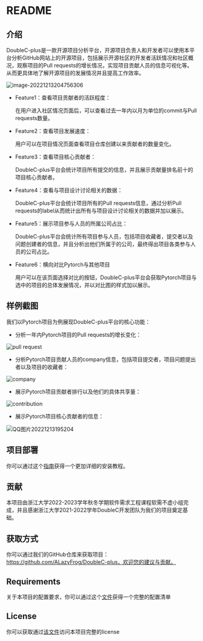# README

## 介绍

DoubleC-plus是一款开源项目分析平台，开源项目负责人和开发者可以使用本平台分析GitHub网站上的开源项目，包括展示开源社区的开发者活跃情况和社区概况，观察项目的Pull requests的增长情况，实现项目贡献人员的信息可视化等。从而更具体地了解开源项目的发展情况并且提高工作效率。

![image-20221213204756306](https://ly-pic1.oss-cn-hangzhou.aliyuncs.com/blog/202212132047380.png)



* Feature1：查看项目贡献者的活跃程度：

  在用户进入社区情况页面后，可以查看过去一年内以月为单位的commit与Pull requests数量。

* Feature2：查看项目发展速度：

  用户可以在项目情况页面查看项目仓库创建以来贡献者的数量变化。

* Feature3：查看项目核心贡献者：

  DoubleC-plus平台会统计项目所有提交的信息，并且展示贡献量排名前十的项目核心贡献者。

* Feature4：查看与项目设计讨论相关的数据：

  DoubleC-plus平台会统计项目所有的Pull requests信息，通过分析Pull requests的label从而统计出所有与项目设计讨论相关的数据并加以展示。

* Feature5：展示项目参与人员的所属公司占比：

  DoubleC-plus平台会统计所有项目参与人员，包括项目收藏者，提交者以及问题创建者的信息，并且分析出他们所属于的公司，最终得出项目各类参与人员的公司占比。

* Feature6：横向对比Pytorch与其他项目

  用户可以在该页面选择对比的按钮，DoubleC-plus平台会获取Pytorch项目与选中的项目的总体发展情况，并以对比图的样式加以展示。



## 样例截图

我们以Pytorch项目为例展现DoubleC-plus平台的核心功能：

* 分析一年内Pytorch项目的Pull requests的增长变化：

![pull request](https://ly-pic1.oss-cn-hangzhou.aliyuncs.com/blog/202212132039794.jpg)



* 分析Pytorch项目贡献人员的company信息，包括项目提交者，项目问题提出者以及项目的收藏者：

![company](https://ly-pic1.oss-cn-hangzhou.aliyuncs.com/blog/202212131952410.jpg)



* 展示Pytorch项目贡献者排行以及他们的具体共享量：

![contribution](https://ly-pic1.oss-cn-hangzhou.aliyuncs.com/blog/202212132009569.jpg)



* 展示Pytorch项目核心贡献者的信息：

![QQ图片20221213195204](https://ly-pic1.oss-cn-hangzhou.aliyuncs.com/blog/202212132006041.jpg)



## 项目部署

你可以通过这个[指南]()获得一个更加详细的安装教程。



## 贡献

本项目由浙江大学2022-2023学年秋冬学期软件需求工程课程软需不虚小组完成，并且感谢浙江大学2021-2022学年DoubleC开发团队为我们的项目奠定基础。



## 获取方式

你可以通过我们的GitHub仓库来获取项目：https://github.com/ALazyFrog/DoubleC-plus，欢迎您的建议与贡献。



## Requirements

关于本项目的配置要求，你可以通过这个[文件]()获得一个完整的配置清单



## License

你可以获取通过[该文件](https://github.com/ALazyFrog/DoubleC-plus)访问本项目完整的license

